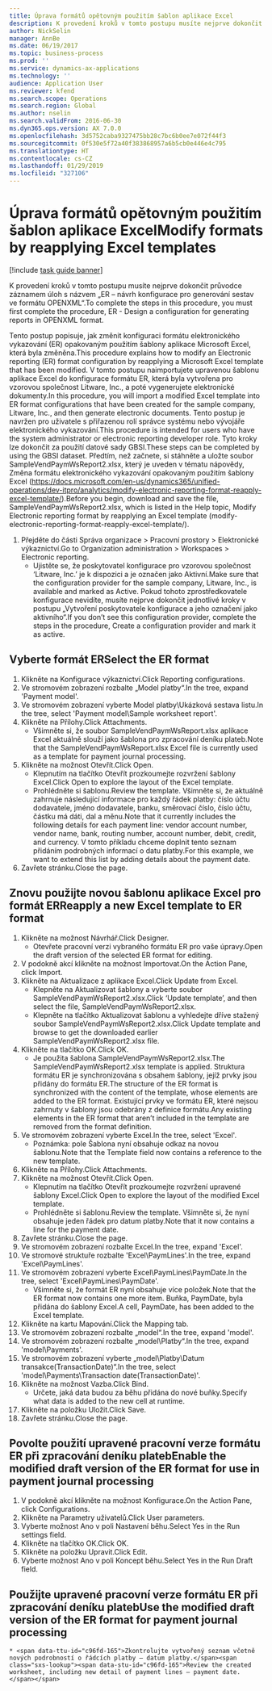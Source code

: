 ```yaml
---
title: Úprava formátů opětovným použitím šablon aplikace Excel
description: K provedení kroků v tomto postupu musíte nejprve dokončit průvodce záznamem úloh s názvem „ER – návrh konfigurace pro generování sestav ve formátu OPENXML“.
author: NickSelin
manager: AnnBe
ms.date: 06/19/2017
ms.topic: business-process
ms.prod: ''
ms.service: dynamics-ax-applications
ms.technology: ''
audience: Application User
ms.reviewer: kfend
ms.search.scope: Operations
ms.search.region: Global
ms.author: nselin
ms.search.validFrom: 2016-06-30
ms.dyn365.ops.version: AX 7.0.0
ms.openlocfilehash: 3d5752caba9327475bb28c7bc6b0ee7e072f44f3
ms.sourcegitcommit: 0f530e5f72a40f383868957a6b5cb0e446e4c795
ms.translationtype: HT
ms.contentlocale: cs-CZ
ms.lasthandoff: 01/29/2019
ms.locfileid: "327106"
---
```

# <a name="modify-formats-by-reapplying-excel-templates"></a><span data-ttu-id="c96fd-103">Úprava formátů opětovným použitím šablon aplikace Excel</span><span class="sxs-lookup"><span data-stu-id="c96fd-103">Modify formats by reapplying Excel templates</span></span>

[!include [task guide banner](../../includes/task-guide-banner.md)]

<span data-ttu-id="c96fd-104">K provedení kroků v tomto postupu musíte nejprve dokončit průvodce záznamem úloh s názvem „ER – návrh konfigurace pro generování sestav ve formátu OPENXML“.</span><span class="sxs-lookup"><span data-stu-id="c96fd-104">To complete the steps in this procedure, you must first complete the procedure, ER - Design a configuration for generating reports in OPENXML format.</span></span>

<span data-ttu-id="c96fd-105">Tento postup popisuje, jak změnit konfiguraci formátu elektronického vykazování (ER) opakovaným použitím šablony aplikace Microsoft Excel, která byla změněna.</span><span class="sxs-lookup"><span data-stu-id="c96fd-105">This procedure explains how to modify an Electronic reporting (ER) format configuration by reapplying a Microsoft Excel template that has been modified.</span></span> <span data-ttu-id="c96fd-106">V tomto postupu naimportujete upravenou šablonu aplikace Excel do konfigurace formátu ER, která byla vytvořena pro vzorovou společnost Litware, Inc., a poté vygenerujete elektronické dokumenty.</span><span class="sxs-lookup"><span data-stu-id="c96fd-106">In this procedure, you will import a modified Excel template into ER format configurations that have been created for the sample company, Litware, Inc., and then generate electronic documents.</span></span> <span data-ttu-id="c96fd-107">Tento postup je navržen pro uživatele s přiřazenou rolí správce systému nebo vývojáře elektronického vykazování.</span><span class="sxs-lookup"><span data-stu-id="c96fd-107">This procedure is intended for users who have the system administrator or electronic reporting developer role.</span></span> <span data-ttu-id="c96fd-108">Tyto kroky lze dokončit za použití datové sady GBSI.</span><span class="sxs-lookup"><span data-stu-id="c96fd-108">These steps can be completed by using the GBSI dataset.</span></span> <span data-ttu-id="c96fd-109">Předtím, než začnete, si stáhněte a uložte soubor SampleVendPaymWsReport2.xlsx, který je uveden v tématu nápovědy, Změna formátu elektronického vykazování opakovaným použitím šablony Excel (https://docs.microsoft.com/en-us/dynamics365/unified-operations/dev-itpro/analytics/modify-electronic-reporting-format-reapply-excel-template/).</span><span class="sxs-lookup"><span data-stu-id="c96fd-109">Before you begin, download and save the file, SampleVendPaymWsReport2.xlsx, which is listed in the Help topic, Modify Electronic reporting format by reapplying an Excel template (modify-electronic-reporting-format-reapply-excel-template/).</span></span>

1. <span data-ttu-id="c96fd-110">Přejděte do části Správa organizace > Pracovní prostory > Elektronické výkaznictví.</span><span class="sxs-lookup"><span data-stu-id="c96fd-110">Go to Organization administration > Workspaces > Electronic reporting.</span></span>
    * <span data-ttu-id="c96fd-111">Ujistěte se, že poskytovatel konfigurace pro vzorovou společnost ‘Litware, Inc.’ je k dispozici a je označen jako Aktivní.</span><span class="sxs-lookup"><span data-stu-id="c96fd-111">Make sure that the configuration provider for the sample company, Litware, Inc., is available and marked as Active.</span></span> <span data-ttu-id="c96fd-112">Pokud tohoto zprostředkovatele konfigurace nevidíte, musíte nejprve dokončit jednotlivé kroky v postupu „Vytvoření poskytovatele konfigurace a jeho označení jako aktivního“.</span><span class="sxs-lookup"><span data-stu-id="c96fd-112">If you don’t see this configuration provider, complete the steps in the procedure, Create a configuration provider and mark it as active.</span></span>  

## <a name="select-the-er-format"></a><span data-ttu-id="c96fd-113">Vyberte formát ER</span><span class="sxs-lookup"><span data-stu-id="c96fd-113">Select the ER format</span></span>
1. <span data-ttu-id="c96fd-114">Klikněte na Konfigurace výkaznictví.</span><span class="sxs-lookup"><span data-stu-id="c96fd-114">Click Reporting configurations.</span></span>
2. <span data-ttu-id="c96fd-115">Ve stromovém zobrazení rozbalte „Model platby“.</span><span class="sxs-lookup"><span data-stu-id="c96fd-115">In the tree, expand 'Payment model'.</span></span>
3. <span data-ttu-id="c96fd-116">Ve stromovém zobrazení vyberte Model platby\Ukázková sestava listu.</span><span class="sxs-lookup"><span data-stu-id="c96fd-116">In the tree, select 'Payment model\Sample worksheet report'.</span></span>
4. <span data-ttu-id="c96fd-117">Klikněte na Přílohy.</span><span class="sxs-lookup"><span data-stu-id="c96fd-117">Click Attachments.</span></span>
    * <span data-ttu-id="c96fd-118">Všimněte si, že soubor SampleVendPaymWsReport.xlsx aplikace Excel aktuálně slouží jako šablona pro zpracování deníku plateb.</span><span class="sxs-lookup"><span data-stu-id="c96fd-118">Note that the SampleVendPaymWsReport.xlsx Excel file is currently used as a template for payment journal processing.</span></span>   
5. <span data-ttu-id="c96fd-119">Klikněte na možnost Otevřít.</span><span class="sxs-lookup"><span data-stu-id="c96fd-119">Click Open.</span></span>
    * <span data-ttu-id="c96fd-120">Klepnutím na tlačítko Otevřít prozkoumejte rozvržení šablony Excel.</span><span class="sxs-lookup"><span data-stu-id="c96fd-120">Click Open to explore the layout of the Excel template.</span></span>  
    * <span data-ttu-id="c96fd-121">Prohlédněte si šablonu.</span><span class="sxs-lookup"><span data-stu-id="c96fd-121">Review the template.</span></span> <span data-ttu-id="c96fd-122">Všimněte si, že aktuálně zahrnuje následující informace pro každý řádek platby: číslo účtu dodavatele, jméno dodavatele, banku, směrovací číslo, číslo účtu, částku má dáti, dal a měnu.</span><span class="sxs-lookup"><span data-stu-id="c96fd-122">Note that it currently includes the following details for each payment line: vendor account number, vendor name, bank, routing number, account number, debit, credit, and currency.</span></span> <span data-ttu-id="c96fd-123">V tomto příkladu chceme doplnit tento seznam přidáním podrobných informací o datu platby.</span><span class="sxs-lookup"><span data-stu-id="c96fd-123">For this example, we want to extend this list by adding details about the payment date.</span></span>   
6. <span data-ttu-id="c96fd-124">Zavřete stránku.</span><span class="sxs-lookup"><span data-stu-id="c96fd-124">Close the page.</span></span>

## <a name="reapply-a-new-excel-template-to-er-format"></a><span data-ttu-id="c96fd-125">Znovu použijte novou šablonu aplikace Excel pro formát ER</span><span class="sxs-lookup"><span data-stu-id="c96fd-125">Reapply a new Excel template to ER format</span></span>
1. <span data-ttu-id="c96fd-126">Klikněte na možnost Návrhář.</span><span class="sxs-lookup"><span data-stu-id="c96fd-126">Click Designer.</span></span>
    * <span data-ttu-id="c96fd-127">Otevřete pracovní verzi vybraného formátu ER pro vaše úpravy.</span><span class="sxs-lookup"><span data-stu-id="c96fd-127">Open the draft version of the selected ER format for editing.</span></span>  
2. <span data-ttu-id="c96fd-128">V podokně akcí klikněte na možnost Importovat.</span><span class="sxs-lookup"><span data-stu-id="c96fd-128">On the Action Pane, click Import.</span></span>
3. <span data-ttu-id="c96fd-129">Klikněte na Aktualizace z aplikace Excel.</span><span class="sxs-lookup"><span data-stu-id="c96fd-129">Click Update from Excel.</span></span>
    * <span data-ttu-id="c96fd-130">Klepněte na Aktualizovat šablony a vyberte soubor SampleVendPaymWsReport2.xlsx.</span><span class="sxs-lookup"><span data-stu-id="c96fd-130">Click ‘Update template’, and then select the file, SampleVendPaymWsReport2.xlsx.</span></span>  
    * <span data-ttu-id="c96fd-131">Klepněte na tlačítko Aktualizovat šablonu a vyhledejte dříve stažený soubor SampleVendPaymWsReport2.xlsx.</span><span class="sxs-lookup"><span data-stu-id="c96fd-131">Click Update template and browse to get the downloaded earlier SampleVendPaymWsReport2.xlsx file.</span></span>  
4. <span data-ttu-id="c96fd-132">Klikněte na tlačítko OK.</span><span class="sxs-lookup"><span data-stu-id="c96fd-132">Click OK.</span></span>
    * <span data-ttu-id="c96fd-133">Je použita šablona SampleVendPaymWsReport2.xlsx.</span><span class="sxs-lookup"><span data-stu-id="c96fd-133">The SampleVendPaymWsReport2.xlsx template is applied.</span></span> <span data-ttu-id="c96fd-134">Struktura formátu ER je synchronizována s obsahem šablony, jejíž prvky jsou přidány do formátu ER.</span><span class="sxs-lookup"><span data-stu-id="c96fd-134">The structure of the ER format is synchronized with the content of the template, whose elements are added to the ER format.</span></span> <span data-ttu-id="c96fd-135">Existující prvky ve formátu ER, které nejsou zahrnuty v šablony jsou odebrány z definice formátu.</span><span class="sxs-lookup"><span data-stu-id="c96fd-135">Any existing elements in the ER format that aren’t included in the template are removed from the format definition.</span></span>  
5. <span data-ttu-id="c96fd-136">Ve stromovém zobrazení vyberte Excel.</span><span class="sxs-lookup"><span data-stu-id="c96fd-136">In the tree, select 'Excel'.</span></span>
    * <span data-ttu-id="c96fd-137">Poznámka: pole Šablona nyní obsahuje odkaz na novou šablonu.</span><span class="sxs-lookup"><span data-stu-id="c96fd-137">Note that the Template field now contains a reference to the new template.</span></span>   
6. <span data-ttu-id="c96fd-138">Klikněte na Přílohy.</span><span class="sxs-lookup"><span data-stu-id="c96fd-138">Click Attachments.</span></span>
7. <span data-ttu-id="c96fd-139">Klikněte na možnost Otevřít.</span><span class="sxs-lookup"><span data-stu-id="c96fd-139">Click Open.</span></span>
    * <span data-ttu-id="c96fd-140">Klepnutím na tlačítko Otevřít prozkoumejte rozvržení upravené šablony Excel.</span><span class="sxs-lookup"><span data-stu-id="c96fd-140">Click Open to explore the layout of the modified Excel template.</span></span>  
    * <span data-ttu-id="c96fd-141">Prohlédněte si šablonu.</span><span class="sxs-lookup"><span data-stu-id="c96fd-141">Review the template.</span></span> <span data-ttu-id="c96fd-142">Všimněte si, že nyní obsahuje jeden řádek pro datum platby.</span><span class="sxs-lookup"><span data-stu-id="c96fd-142">Note that it now contains a line for the payment date.</span></span>   
8. <span data-ttu-id="c96fd-143">Zavřete stránku.</span><span class="sxs-lookup"><span data-stu-id="c96fd-143">Close the page.</span></span>
9. <span data-ttu-id="c96fd-144">Ve stromovém zobrazení rozbalte Excel.</span><span class="sxs-lookup"><span data-stu-id="c96fd-144">In the tree, expand 'Excel'.</span></span>
10. <span data-ttu-id="c96fd-145">Ve stromové struktuře rozbalte 'Excel\PaymLines'.</span><span class="sxs-lookup"><span data-stu-id="c96fd-145">In the tree, expand 'Excel\PaymLines'.</span></span>
11. <span data-ttu-id="c96fd-146">Ve stromovém zobrazení vyberte Excel\PaymLines\PaymDate.</span><span class="sxs-lookup"><span data-stu-id="c96fd-146">In the tree, select 'Excel\PaymLines\PaymDate'.</span></span>
    * <span data-ttu-id="c96fd-147">Všimněte si, že formát ER nyní obsahuje více položek.</span><span class="sxs-lookup"><span data-stu-id="c96fd-147">Note that the ER format now contains one more item.</span></span> <span data-ttu-id="c96fd-148">Buňka, PaymDate, byla přidána do šablony Excel.</span><span class="sxs-lookup"><span data-stu-id="c96fd-148">A cell, PaymDate, has been added to the Excel template.</span></span>  
12. <span data-ttu-id="c96fd-149">Klikněte na kartu Mapování.</span><span class="sxs-lookup"><span data-stu-id="c96fd-149">Click the Mapping tab.</span></span>
13. <span data-ttu-id="c96fd-150">Ve stromovém zobrazení rozbalte „model“.</span><span class="sxs-lookup"><span data-stu-id="c96fd-150">In the tree, expand 'model'.</span></span>
14. <span data-ttu-id="c96fd-151">Ve stromovém zobrazení rozbalte „model\Platby“.</span><span class="sxs-lookup"><span data-stu-id="c96fd-151">In the tree, expand 'model\Payments'.</span></span>
15. <span data-ttu-id="c96fd-152">Ve stromovém zobrazení vyberte „model\Platby\Datum transakce(TransactionDate)“.</span><span class="sxs-lookup"><span data-stu-id="c96fd-152">In the tree, select 'model\Payments\Transaction date(TransactionDate)'.</span></span>
16. <span data-ttu-id="c96fd-153">Klikněte na možnost Vazba.</span><span class="sxs-lookup"><span data-stu-id="c96fd-153">Click Bind.</span></span>
    * <span data-ttu-id="c96fd-154">Určete, jaká data budou za běhu přidána do nové buňky.</span><span class="sxs-lookup"><span data-stu-id="c96fd-154">Specify what data is added to the new cell at runtime.</span></span>  
17. <span data-ttu-id="c96fd-155">Klikněte na položku Uložit.</span><span class="sxs-lookup"><span data-stu-id="c96fd-155">Click Save.</span></span>
18. <span data-ttu-id="c96fd-156">Zavřete stránku.</span><span class="sxs-lookup"><span data-stu-id="c96fd-156">Close the page.</span></span>

## <a name="enable-the-modified-draft-version-of-the-er-format-for-use-in-payment-journal-processing"></a><span data-ttu-id="c96fd-157">Povolte použití upravené pracovní verze formátu ER při zpracování deníku plateb</span><span class="sxs-lookup"><span data-stu-id="c96fd-157">Enable the modified draft version of the ER format for use in payment journal processing</span></span>
1. <span data-ttu-id="c96fd-158">V podokně akcí klikněte na možnost Konfigurace.</span><span class="sxs-lookup"><span data-stu-id="c96fd-158">On the Action Pane, click Configurations.</span></span>
2. <span data-ttu-id="c96fd-159">Klikněte na Parametry uživatelů.</span><span class="sxs-lookup"><span data-stu-id="c96fd-159">Click User parameters.</span></span>
3. <span data-ttu-id="c96fd-160">Vyberte možnost Ano v poli Nastavení běhu.</span><span class="sxs-lookup"><span data-stu-id="c96fd-160">Select Yes in the Run settings field.</span></span>
4. <span data-ttu-id="c96fd-161">Klikněte na tlačítko OK.</span><span class="sxs-lookup"><span data-stu-id="c96fd-161">Click OK.</span></span>
5. <span data-ttu-id="c96fd-162">Klikněte na položku Upravit.</span><span class="sxs-lookup"><span data-stu-id="c96fd-162">Click Edit.</span></span>
6. <span data-ttu-id="c96fd-163">Vyberte možnost Ano v poli Koncept běhu.</span><span class="sxs-lookup"><span data-stu-id="c96fd-163">Select Yes in the Run Draft field.</span></span>

## <a name="use-the-modified-draft-version-of-the-er-format-for-payment-journal-processing"></a><span data-ttu-id="c96fd-164">Použijte upravené pracovní verze formátu ER při zpracování deníku plateb</span><span class="sxs-lookup"><span data-stu-id="c96fd-164">Use the modified draft version of the ER format for payment journal processing</span></span>
    * <span data-ttu-id="c96fd-165">Zkontrolujte vytvořený seznam včetně nových podrobností o řádcích platby – datum platby.</span><span class="sxs-lookup"><span data-stu-id="c96fd-165">Review the created worksheet, including new detail of payment lines – payment date.</span></span>  

